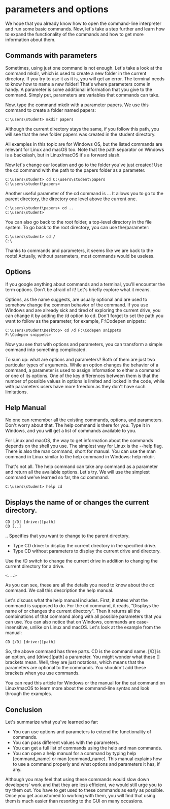 # parameters and options

We hope that you already know how to open the command-line interpreter and run some basic commands.
Now, let's take a step further and learn how to expand the functionality of the commands and how 
to get more information about them.

## Commands with parameters
Sometimes, using just one command is not enough. Let's take a look at the command mkdir, which is
used to create a new folder in the current directory. If you try to use it as it is, you will get 
an error. The terminal needs to know how to name a new folder! That's where parameters come in handy. 
A parameter is some additional information that you give to the command. Simply put, parameters are
variables that commands can take.

Now, type the command mkdir with a parameter papers. We use this command to create a folder named
papers:
```
C:\users\student> mkdir papers
```
Although the current directory stays the same, if you follow this path, you will see that the new
folder papers was created in the student directory.

All examples in this topic are for Windows OS, but the listed commands are relevant for Linux and
macOS too. Note that the path separator on Windows is a backslash, but in Linux/macOS it's a
forward slash.

Now let's change our location and go to the folder you've just created! Use the cd command with the
path to the papers folder as a parameter.
```
C:\users\student> cd C:\users\student\papers
C:\users\student\papers>
```
Another useful parameter of the cd command is ... It allows you to go to the parent directory, the
directory one level above the current one.
```
C:\users\student\papers> cd ..
C:\users\student>
```
You can also go back to the root folder, a top-level directory in the file system. To go back to
the root directory, you can use the/parameter:
```
C:\users\student> cd /
C:\
```
Thanks to commands and parameters, it seems like we are back to the roots! Actually, without
parameters, most commands would be useless.

## Options
If you google anything about commands and a terminal, you'll encounter the term options. Don't be
afraid of it! Let's briefly explore what it means.

Options, as the name suggests, are usually optional and are used to somehow change the common
behavior of the command. If you use Windows and are already sick and tired of exploring the current
drive, you can change it by adding the /d option to cd. Don't forget to set the path you want to
follow as the parameter, for example, F:\Codepen snippets:
```
C:\users\student\Desktop> cd /d F:\Codepen snippets
F:\Codepen snippets>
```
Now you see that with options and parameters, you can transform a simple command into something
complicated.

To sum up: what are options and parameters? Both of them are just two particular types of arguments.
While an option changes the behavior of a command, a parameter is used to assign information to
either a command or one of its options. One of the key differences between them is that the number
of possible values in options is limited and locked in the code, while with parameters users have
more freedom as they don't have such limitations.

## Help Manual
No one can remember all the existing commands, options, and parameters. Don't worry about that.
The help command is there for you. Type it in Windows, and you will get a list of commands available 
to you.

For Linux and macOS, the way to get information about the commands depends on the shell you use.
The simplest way for Linux is the --help flag. There is also the man command, short for manual. You
can use the man command in Linux similar to the help command in Windows: help mkdir.

That's not all. The help command can take any command as a parameter and return all the available
options. Let's try. We will use the simplest command we've learned so far, the cd command.
```
C:\users\student> help cd
```

## Displays the name of or changes the current directory.
```
CD [/D] [drive:][path]
CD [..]
```
..  Specifies that you want to change to the parent directory.

- Type CD drive: to display the current directory in the specified drive.
- Type CD without parameters to display the current drive and directory.

Use the /D switch to change the current drive in addition to changing the current directory for a drive.
```
<...>
```
As you can see, these are all the details you need to know about the cd command. We call this
description the help manual.

Let's discuss what the help manual includes. First, it states what the command is supposed to do.
For the cd command, it reads, "Displays the name of or changes the current directory". Then it
returns all the combinations of that command along with all possible parameters that you can use.
You can also notice that on Windows, commands are case-insensitive, unlike on Linux and macOS.
Let's look at the example from the manual:
```
CD [/D] [drive:][path]
```
So, the above command has three parts. CD is the command name. \[/D] is an option, and \[drive:]\[path]
a parameter. You might wonder what these [] brackets mean. Well, they are just notations, which means
that the parameters are optional to the commands. You shouldn't add these brackets when you use commands.

You can read this article for Windows or the manual for the cat command on Linux/macOS to learn more
about the command-line syntax and look through the examples.

## Conclusion
Let's summarize what you've learned so far:
- You can use options and parameters to extend the functionality of commands.
- You can pass different values with the parameters.
- You can get a full list of commands using the help and man commands.
- You can open a help manual for a command by typing help \[command_name] or man \[command_name].
This manual explains how to use a command properly and what options and parameters it has, if any.

Although you may feel that using these commands would slow down developers' work and that they are 
less efficient, we would still urge you to try them out. You have to get used to these commands as
early as possible. Once you get accustomed to working with them, you will find that using them is
much easier than resorting to the GUI on many occasions.
